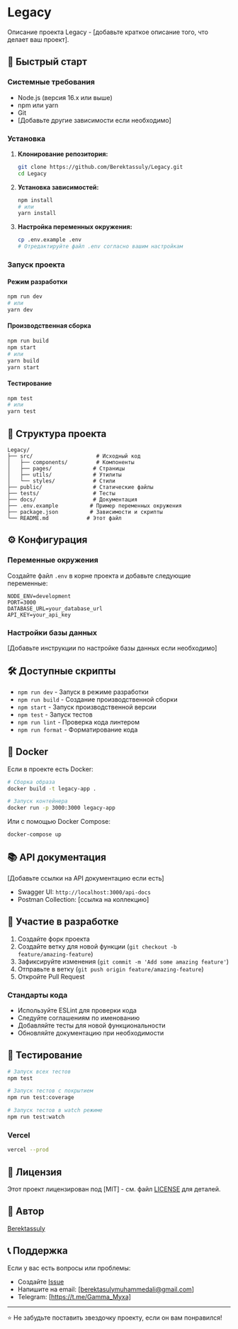 # Legacy

Описание проекта Legacy - [добавьте краткое описание того, что делает ваш проект].

## 🚀 Быстрый старт

### Системные требования

- Node.js (версия 16.x или выше)
- npm или yarn
- Git
- [Добавьте другие зависимости если необходимо]

### Установка

1. **Клонирование репозитория:**
   ```bash
   git clone https://github.com/Berektassuly/Legacy.git
   cd Legacy
   ```

2. **Установка зависимостей:**
   ```bash
   npm install
   # или
   yarn install
   ```

3. **Настройка переменных окружения:**
   ```bash
   cp .env.example .env
   # Отредактируйте файл .env согласно вашим настройкам
   ```

### Запуск проекта

#### Режим разработки
```bash
npm run dev
# или
yarn dev
```

#### Производственная сборка
```bash
npm run build
npm start
# или
yarn build
yarn start
```

#### Тестирование
```bash
npm test
# или
yarn test
```

## 📁 Структура проекта

```
Legacy/
├── src/                    # Исходный код
│   ├── components/         # Компоненты
│   ├── pages/             # Страницы
│   ├── utils/             # Утилиты
│   └── styles/            # Стили
├── public/                # Статические файлы
├── tests/                 # Тесты
├── docs/                  # Документация
├── .env.example          # Пример переменных окружения
├── package.json          # Зависимости и скрипты
└── README.md            # Этот файл
```

## ⚙️ Конфигурация

### Переменные окружения

Создайте файл `.env` в корне проекта и добавьте следующие переменные:

```env
NODE_ENV=development
PORT=3000
DATABASE_URL=your_database_url
API_KEY=your_api_key
```

### Настройки базы данных

[Добавьте инструкции по настройке базы данных если необходимо]

## 🛠️ Доступные скрипты

- `npm run dev` - Запуск в режиме разработки
- `npm run build` - Создание производственной сборки
- `npm start` - Запуск производственной версии
- `npm test` - Запуск тестов
- `npm run lint` - Проверка кода линтером
- `npm run format` - Форматирование кода

## 🐳 Docker

Если в проекте есть Docker:

```bash
# Сборка образа
docker build -t legacy-app .

# Запуск контейнера
docker run -p 3000:3000 legacy-app
```

Или с помощью Docker Compose:

```bash
docker-compose up
```

## 📚 API документация

[Добавьте ссылки на API документацию если есть]

- Swagger UI: `http://localhost:3000/api-docs`
- Postman Collection: [ссылка на коллекцию]

## 🤝 Участие в разработке

1. Создайте форк проекта
2. Создайте ветку для новой функции (`git checkout -b feature/amazing-feature`)
3. Зафиксируйте изменения (`git commit -m 'Add some amazing feature'`)
4. Отправьте в ветку (`git push origin feature/amazing-feature`)
5. Откройте Pull Request

### Стандарты кода

- Используйте ESLint для проверки кода
- Следуйте соглашениям по именованию
- Добавляйте тесты для новой функциональности
- Обновляйте документацию при необходимости

## 🧪 Тестирование

```bash
# Запуск всех тестов
npm test

# Запуск тестов с покрытием
npm run test:coverage

# Запуск тестов в watch режиме
npm run test:watch
```


### Vercel
```bash
vercel --prod
```


## 📄 Лицензия

Этот проект лицензирован под [MIT] - см. файл [LICENSE](LICENSE) для деталей.

## 👤 Автор

[Berektassuly](https://github.com/Berektassuly)


## 📞 Поддержка

Если у вас есть вопросы или проблемы:

- Создайте [Issue](https://github.com/Berektassuly/Legacy/issues)
- Напишите на email: [berektasulymuhammedali@gmail.com]
- Telegram: [https://t.me/Gamma_Myxa]

---

⭐ Не забудьте поставить звездочку проекту, если он вам понравился!
